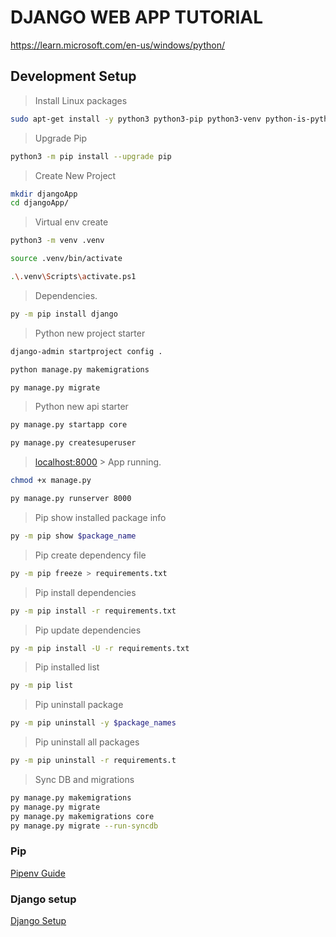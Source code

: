# DJANGO WEB APP TUTORIAL

https://learn.microsoft.com/en-us/windows/python/

## Development Setup

> Install Linux packages

```bash
sudo apt-get install -y python3 python3-pip python3-venv python-is-python3 python3-tk
```

> Upgrade Pip

```bash
python3 -m pip install --upgrade pip
```

> Create New Project

```bash
mkdir djangoApp
cd djangoApp/
```

> Virtual env create

```bash
python3 -m venv .venv

source .venv/bin/activate

.\.venv\Scripts\activate.ps1
```

> Dependencies.

```bash
py -m pip install django
```

> Python new project starter

```bash
django-admin startproject config .

python manage.py makemigrations

py manage.py migrate
```

> Python new api starter

```bash
py manage.py startapp core

py manage.py createsuperuser
```

> [localhost:8000](http://localhost:8000) > App running.

```bash
chmod +x manage.py

py manage.py runserver 8000
```

> Pip show installed package info

```bash
py -m pip show $package_name
```

> Pip create dependency file

```bash
py -m pip freeze > requirements.txt
```

> Pip install dependencies

```bash
py -m pip install -r requirements.txt
```

> Pip update dependencies

```bash
py -m pip install -U -r requirements.txt
```

> Pip installed list

```bash
py -m pip list
```

> Pip uninstall package

```bash
py -m pip uninstall -y $package_names
```

> Pip uninstall all packages

```bash
py -m pip uninstall -r requirements.t
```

> Sync DB and migrations

```bash
py manage.py makemigrations
py manage.py migrate
py manage.py makemigrations core
py manage.py migrate --run-syncdb
```

### Pip

[Pipenv Guide](https://realpython.com/what-is-pip/)

### Django setup

[Django Setup](https://code.visualstudio.com/docs/python/tutorial-django)
